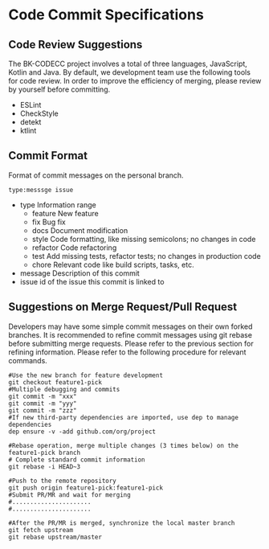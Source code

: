 # Code Commit Specifications

## Code Review Suggestions

The BK-CODECC project involves a total of three languages, JavaScript, Kotlin and Java. By default, we development team use the following tools for code review. In order to improve the efficiency of merging, please review by yourself before committing.

- ESLint
- CheckStyle
- detekt
- ktlint

## Commit Format

Format of commit messages on the personal branch.

```
type:messsge issue
```

* type Information range
  * feature New feature
  * fix Bug fix
  * docs Document modification
  * style Code formatting, like missing semicolons; no changes in code
  * refactor Code refactoring
  * test Add missing tests, refactor tests; no changes in production code
  * chore Relevant code like build scripts, tasks, etc.
* message Description of this commit
* issue id of the issue this commit is linked to

## Suggestions on Merge Request/Pull Request

Developers may have some simple commit messages on their own forked branches. It is recommended to refine commit messages using git rebase before submitting merge requests. Please refer to the previous section for refining information. Please refer to the following procedure for relevant commands.

```shell
#Use the new branch for feature development
git checkout feature1-pick
#Multiple debugging and commits
git commit -m "xxx"
git commit -m "yyy"
git commit -m "zzz"
#If new third-party dependencies are imported, use dep to manage dependencies 
dep ensure -v -add github.com/org/project

#Rebase operation, merge multiple changes (3 times below) on the feature1-pick branch 
# Complete standard commit information
git rebase -i HEAD~3

#Push to the remote repository
git push origin feature1-pick:feature1-pick
#Submit PR/MR and wait for merging
#......................
#......................

#After the PR/MR is merged, synchronize the local master branch
git fetch upstream
git rebase upstream/master
```
